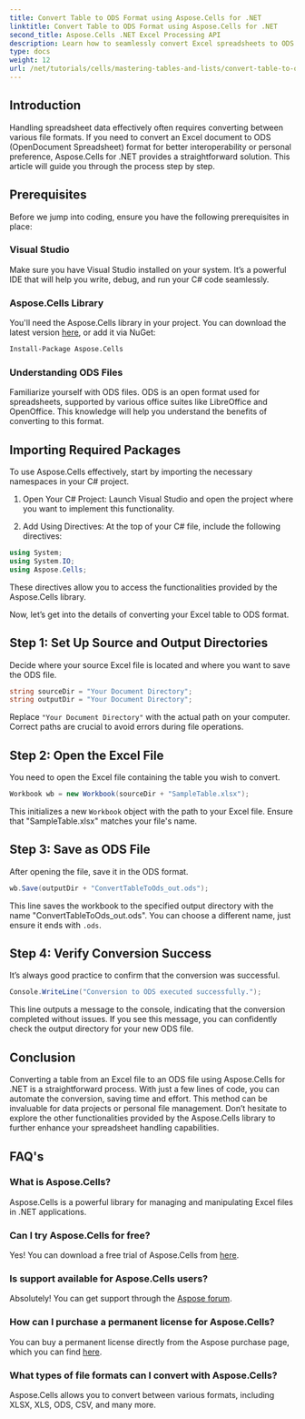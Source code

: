 ```yaml
---
title: Convert Table to ODS Format using Aspose.Cells for .NET
linktitle: Convert Table to ODS Format using Aspose.Cells for .NET
second_title: Aspose.Cells .NET Excel Processing API
description: Learn how to seamlessly convert Excel spreadsheets to ODS format with Aspose.Cells for .NET. This step-by-step guide.
type: docs
weight: 12
url: /net/tutorials/cells/mastering-tables-and-lists/convert-table-to-ods-format/
---
```

## Introduction

Handling spreadsheet data effectively often requires converting between various file formats. If you need to convert an Excel document to ODS (OpenDocument Spreadsheet) format for better interoperability or personal preference, Aspose.Cells for .NET provides a straightforward solution. This article will guide you through the process step by step.

## Prerequisites

Before we jump into coding, ensure you have the following prerequisites in place:

### Visual Studio

Make sure you have Visual Studio installed on your system. It’s a powerful IDE that will help you write, debug, and run your C# code seamlessly.

### Aspose.Cells Library

You'll need the Aspose.Cells library in your project. You can download the latest version [here](https://releases.aspose.com/cells/net/), or add it via NuGet:

```bash
Install-Package Aspose.Cells
```

### Understanding ODS Files

Familiarize yourself with ODS files. ODS is an open format used for spreadsheets, supported by various office suites like LibreOffice and OpenOffice. This knowledge will help you understand the benefits of converting to this format.

## Importing Required Packages

To use Aspose.Cells effectively, start by importing the necessary namespaces in your C# project.

1. Open Your C# Project: Launch Visual Studio and open the project where you want to implement this functionality.

2. Add Using Directives: At the top of your C# file, include the following directives:

```csharp
using System;
using System.IO;
using Aspose.Cells;
```

These directives allow you to access the functionalities provided by the Aspose.Cells library.

Now, let’s get into the details of converting your Excel table to ODS format.

## Step 1: Set Up Source and Output Directories

Decide where your source Excel file is located and where you want to save the ODS file.

```csharp
string sourceDir = "Your Document Directory";
string outputDir = "Your Document Directory";
```

Replace `"Your Document Directory"` with the actual path on your computer. Correct paths are crucial to avoid errors during file operations.

## Step 2: Open the Excel File

You need to open the Excel file containing the table you wish to convert.

```csharp
Workbook wb = new Workbook(sourceDir + "SampleTable.xlsx");
```

This initializes a new `Workbook` object with the path to your Excel file. Ensure that "SampleTable.xlsx" matches your file's name.

## Step 3: Save as ODS File

After opening the file, save it in the ODS format.

```csharp
wb.Save(outputDir + "ConvertTableToOds_out.ods");
```

This line saves the workbook to the specified output directory with the name "ConvertTableToOds_out.ods". You can choose a different name, just ensure it ends with `.ods`.

## Step 4: Verify Conversion Success

It’s always good practice to confirm that the conversion was successful.

```csharp
Console.WriteLine("Conversion to ODS executed successfully.");
```

This line outputs a message to the console, indicating that the conversion completed without issues. If you see this message, you can confidently check the output directory for your new ODS file.

## Conclusion

Converting a table from an Excel file to an ODS file using Aspose.Cells for .NET is a straightforward process. With just a few lines of code, you can automate the conversion, saving time and effort. This method can be invaluable for data projects or personal file management. Don’t hesitate to explore the other functionalities provided by the Aspose.Cells library to further enhance your spreadsheet handling capabilities.

## FAQ's

### What is Aspose.Cells?

Aspose.Cells is a powerful library for managing and manipulating Excel files in .NET applications.

### Can I try Aspose.Cells for free?

Yes! You can download a free trial of Aspose.Cells from [here](https://releases.aspose.com/cells/net/).

### Is support available for Aspose.Cells users?

Absolutely! You can get support through the [Aspose forum](https://forum.aspose.com/c/cells/9).

### How can I purchase a permanent license for Aspose.Cells?

You can buy a permanent license directly from the Aspose purchase page, which you can find [here](https://purchase.aspose.com/buy).

### What types of file formats can I convert with Aspose.Cells?

Aspose.Cells allows you to convert between various formats, including XLSX, XLS, ODS, CSV, and many more.
